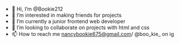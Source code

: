 - 👋 Hi, I’m @Bookie212
- 👀 I’m interested in making friends for projects
- 🌱 I’m currently a junior frontend web developer
- 💞️ I’m looking to collaborate on  projects with html and css
- 📫 How to reach me nancybookie675@gmail.com/ @boo_kie_ on ig

<!---
Bookie212/Bookie212 is a ✨ special ✨ repository because its `README.md` (this file) appears on your GitHub profile.
You can click the Preview link to take a look at your changes.
--->
